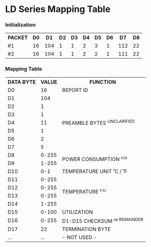 # LD Series Mapping Table

### Initialization
<table>
    <tr>
        <th>PACKET</th>
        <th>D0</th>
        <th>D1</th>
        <th>D2</th>
        <th>D3</th>
        <th>D4</th>
        <th>D5</th>
        <th>D6</th>
        <th>D7</th>
        <th>D8</th>
    </tr>
    <tr>
        <td>#1</td>
        <td>16</td>
        <td>104</td>
        <td>1</td>
        <td>1</td>
        <td>2</td>
        <td>3</td>
        <td>1</td>
        <td>112</td>
        <td>22</td>
    </tr>
    <tr>
        <td>#2</td>
        <td>16</td>
        <td>104</td>
        <td>1</td>
        <td>1</td>
        <td>2</td>
        <td>2</td>
        <td>1</td>
        <td>111</td>
        <td>22</td>
    </tr>
</table>

### Mapping Table
<table>
    <tr>
        <th>DATA BYTE</th>
        <th>VALUE</th>
        <th>FUNCTION</th>
    </tr>
    <tr>
        <td>D0</td>
        <td>16</td>
        <td>REPORT ID</td>
    </tr>
    <tr>
        <td>D1</td>
        <td>104</td>
        <td rowspan="7">PREAMBLE BYTES <sup>UNCLARIFIED</sup></td>
    </tr>
    <tr>
        <td>D2</td>
        <td>1</td>
    </tr>
    <tr>
        <td>D3</td>
        <td>1</td>
    </tr>
    <tr>
        <td>D4</td>
        <td>11</td>
    </tr>
    <tr>
        <td>D5</td>
        <td>1</td>
    </tr>
    <tr>
        <td>D6</td>
        <td>2</td>
    </tr>
    <tr>
        <td>D7</td>
        <td>5</td>
    </tr>
    <tr>
        <td>D8</td>
        <td>0-255</td>
        <td rowspan="2">POWER CONSUMPTION <sup><code>U16</code></sup></td>
    </tr>
    <tr>
        <td>D9</td>
        <td>1-255</td>
    </tr>
    <tr>
        <td>D10</td>
        <td>0-1</td>
        <td>TEMPERATURE UNIT ˚C / ˚F</td>
    </tr>
    <tr>
        <td>D11</td>
        <td>0-255</td>
        <td rowspan="4">TEMPERATURE <sup><code>F32</code></sup></td>
    </tr>
    <tr>
        <td>D12</td>
        <td>0-255</td>
    </tr>
    <tr>
        <td>D13</td>
        <td>0-255</td>
    </tr>
    <tr>
        <td>D14</td>
        <td>1-255</td>
    </tr>
    <tr>
        <td>D15</td>
        <td>0-100</td>
        <td>UTILIZATION</td>
    </tr>
    <tr>
        <td>D16</td>
        <td>0-255</td>
        <td>D1-D15 CHECKSUM <sup><code>U8</code> REMAINDER</sup></td>
    </tr>
    <tr>
        <td>D17</td>
        <td>22</td>
        <td>TERMINATION BYTE</td>
    </tr>
    </tr>
        <tr>
        <td>...</td>
        <td>...</td>
        <td>- NOT USED -</td>
    </tr>
</table>
